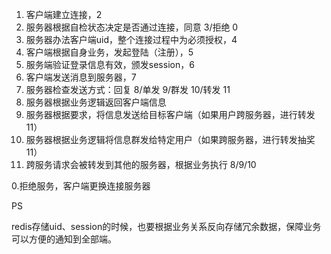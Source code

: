 1. 客户端建立连接，2 
2. 服务器根据自检状态决定是否通过连接，同意 3/拒绝 0
3. 服务器办法客户端uid，整个连接过程中为必须授权，4
4. 客户端根据自身业务，发起登陆（注册），5
5. 服务端验证登录信息有效，颁发session，6
6. 客户端发送消息到服务器，7
7. 服务器检查发送方式：回复 8/单发 9/群发 10/转发 11
8. 服务器根据业务逻辑返回客户端信息
9. 服务器根据要求，将信息发送给目标客户端（如果用户跨服务器，进行转发 11）
10. 服务器根据业务逻辑将信息群发给特定用户（如果跨服务器，进行转发抽奖11）
11. 跨服务请求会被转发到其他的服务器，根据业务执行 8/9/10



0.拒绝服务，客户端更换连接服务器

PS

redis存储uid、session的时候，也要根据业务关系反向存储冗余数据，保障业务可以方便的通知到全部端。